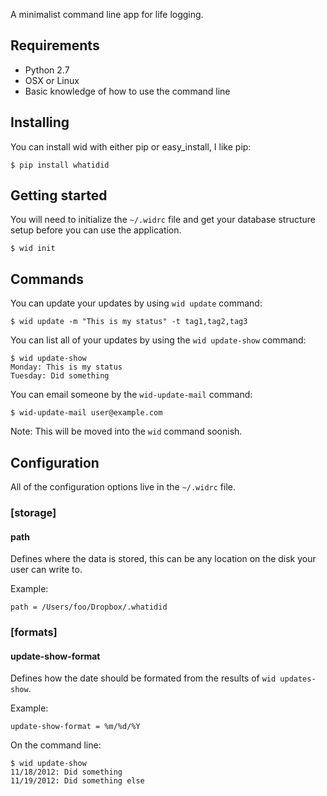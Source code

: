 A minimalist command line app for life logging.

## Requirements

 - Python 2.7
 - OSX or Linux
 - Basic knowledge of how to use the command line

## Installing

You can install wid with either pip or easy_install, I like pip:

    $ pip install whatidid

## Getting started

You will need to initialize the `~/.widrc` file and get your database structure setup before you can use the application.

    $ wid init

## Commands

You can update your updates by using `wid update` command:

    $ wid update -m "This is my status" -t tag1,tag2,tag3

You can list all of your updates by using the `wid update-show` command:

    $ wid update-show
    Monday: This is my status
    Tuesday: Did something

You can email someone by the `wid-update-mail` command:

    $ wid-update-mail user@example.com

Note: This will be moved into the `wid` command soonish.

## Configuration

All of the configuration options live in the `~/.widrc` file.

### [storage]

#### path

Defines where the data is stored, this can be any location on the disk your user can write to.

Example:

    path = /Users/foo/Dropbox/.whatidid

### [formats]

#### update-show-format

Defines how the date should be formated from the results of `wid updates-show`.

Example:

    update-show-format = %m/%d/%Y

On the command line:

    $ wid update-show
    11/18/2012: Did something
    11/19/2012: Did something else

